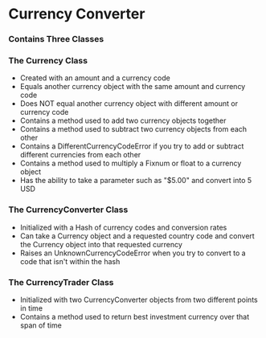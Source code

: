 # Currency Converter

### Contains Three Classes

### The Currency Class

* Created with an amount and a currency code
* Equals another currency object with the same amount and currency code
* Does NOT equal another currency object with different amount or currency code
* Contains a method used to add two currency objects together
* Contains a method used to subtract two currency objects from each other
* Contains a DifferentCurrencyCodeError if you try to add or subtract different currencies from each other
* Contains a method used to multiply a Fixnum or float to a currency object
* Has the ability to take a parameter such as "$5.00" and convert into 5 USD

### The CurrencyConverter Class

* Initialized with a Hash of currency codes and conversion rates
* Can take a Currency object and a requested country code and convert the Currency object into that requested currency
* Raises an UnknownCurrencyCodeError when you try to convert to a code that isn't within the hash

### The CurrencyTrader Class

* Initialized with two CurrencyConverter objects from two different points in time
* Contains a method used to return best investment currency over that span of time
